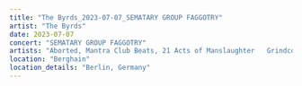 ```yaml
---
title: "The Byrds_2023-07-07_SEMATARY GROUP FAGGOTRY"
artist: "The Byrds"
date: 2023-07-07
concert: "SEMATARY GROUP FAGGOTRY"
artists: "Aborted, Mantra Club Beats, 21 Acts of Manslaughter	Grindcore	United States, Buckshot, ABBA, Bladee, 9 Foot Super SoldierCrossoverHardcore, 12 Gauge Rampage, 324	Grindcore	Japan"
location: "Berghain"
location_details: "Berlin, Germany"
---
```

